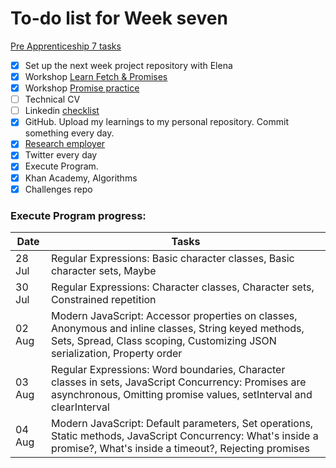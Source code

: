 # To-do list for Week seven

[Pre Apprenticeship 7 tasks](https://learn.foundersandcoders.com/course/syllabus/pre-app-7/schedule/)

- [x] Set up the next week project repository with Elena
- [x] Workshop [Learn Fetch & Promises](https://learn.foundersandcoders.com/workshops/learn-fetch/)
- [x] Workshop [Promise practice](https://learn.foundersandcoders.com/workshops/promise-practice/)
- [ ] Technical CV
- [ ] Linkedin [checklist](https://s3.amazonaws.com/learntocodewith.me/LinkedIn/profile-checklist.pdf)
- [x] GitHub. Upload my learnings to my personal repository. Commit something every day.
- [x] [Research employer](https://airtable.com/shriAJxQAYM7UHUHi)
- [x] Twitter every day
- [x] Execute Program.
- [x] Khan Academy, Algorithms
- [x] Challenges repo

### Execute Program progress:

| Date   | Tasks                                                                                                                                                                              |
| ------ | ---------------------------------------------------------------------------------------------------------------------------------------------------------------------------------- |
| 28 Jul | Regular Expressions: Basic character classes, Basic character sets, Maybe                                                                                                          |
| 30 Jul | Regular Expressions: Character classes, Character sets, Constrained repetition                                                                                                     |
| 02 Aug | Modern JavaScript: Accessor properties on classes, Anonymous and inline classes, String keyed methods, Sets, Spread, Class scoping, Customizing JSON serialization, Property order |
| 03 Aug | Regular Expressions: Word boundaries, Character classes in sets, JavaScript Concurrency: Promises are asynchronous, Omitting promise values, setInterval and clearInterval         |
| 04 Aug | Modern JavaScript: Default parameters, Set operations, Static methods, JavaScript Concurrency: What's inside a promise?, What's inside a timeout?, Rejecting promises              |
